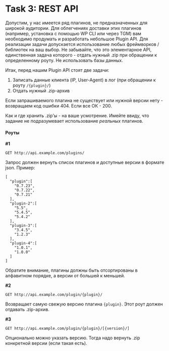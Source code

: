 # Task 3: REST API

Допустим, у нас имеется ряд плагинов, не предназначенных для широкой аудитории. Для облегчениях доставки этих плагинов (например, установка с помощью WP CLI или через TGM) вам необходимо продумать и разработать небольшое Plugin API. Для реализации задачи допускается использование любых фреймворков / библиотек на ваш выбор. Не забывайте, что это элементарное API, единственная задача которого - отдать нужный .zip при обращении к определенному роуту. Не использовать базы данных.

Итак, перед нашим Plugin API стоят две задачи:

1. Записать данные клиента (IP, User-Agent) в лог (при обращении к роуту `/{plugin}/`)
2. Отдать нужный .zip-архив

Если запрашиваемого плагина не существует или нужной версии нету - возвращаем код ошибки 404. Если все ОК - 200.

Как и где хранить .zip'ы - на ваше усмотрение. Имейте ввиду, что задание не подразумевает использование *реальных* плагинов.

#### Роуты

**\#1**

```
GET http://api.example.com/plugins/
```

Запрос должен вернуть список плагинов и доступные версии в формате json. Пример:

```
[  
  "plugin":[
  	"0.7.23",
  	"0.7.22",
    "0.7.21"
  ],
  "plugin-2":[
  	"5.5",
  	"5.4.5",
    "5.4.2"
  ],
  "plugin-3":[
  	"3.4.5", 
    "1.2.3"
  ],
  "plugin-4":[
  	"1.0.1",
    "1.0.0"
  ]
]
```

Обратите внимание, плагины должны быть отсортированы в алфавитном порядке, а версии от большей к меньшей.

**\#2**

```
GET http://api.example.com/plugin/{plugin}/
```

Возвращает самую свежую версию плагина `{plugin}`. Этот роут должен отдавать .zip-архив.

**\#3**

```
GET http://api.example.com/plugin/{plugin}/[{version}/]
```

Опционально можно указать версию. Тогда надо вернуть .zip конкретной версии (если такая есть).


